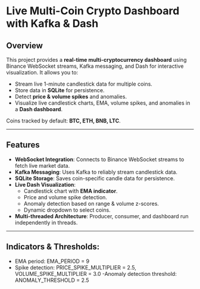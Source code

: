 # Live Multi-Coin Crypto Dashboard with Kafka & Dash

## Overview
This project provides a **real-time multi-cryptocurrency dashboard** using Binance WebSocket streams, Kafka messaging, and Dash for interactive visualization. It allows you to:

- Stream live 1-minute candlestick data for multiple coins.
- Store data in **SQLite** for persistence.
- Detect **price & volume spikes** and anomalies.
- Visualize live candlestick charts, EMA, volume spikes, and anomalies in a **Dash dashboard**.

Coins tracked by default: **BTC, ETH, BNB, LTC**.

---

## Features
- **WebSocket Integration**: Connects to Binance WebSocket streams to fetch live market data.
- **Kafka Messaging**: Uses Kafka to reliably stream candlestick data.
- **SQLite Storage**: Saves coin-specific candle data for persistence.
- **Live Dash Visualization**:
  - Candlestick chart with **EMA indicator**.
  - Price and volume spike detection.
  - Anomaly detection based on range & volume z-scores.
  - Dynamic dropdown to select coins.
- **Multi-threaded Architecture**: Producer, consumer, and dashboard run independently in threads.

---

## Indicators & Thresholds:

- EMA period: EMA_PERIOD = 9
- Spike detection: PRICE_SPIKE_MULTIPLIER = 2.5, VOLUME_SPIKE_MULTIPLIER = 3.0
-Anomaly detection threshold: ANOMALY_THRESHOLD = 2.5
